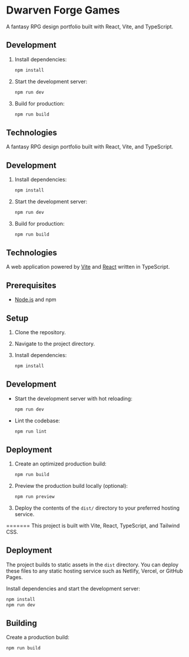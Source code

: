 # Dwarven Forge Games

A fantasy RPG design portfolio built with React, Vite, and TypeScript.

## Development

1. Install dependencies:
   ```bash
   npm install
   ```
2. Start the development server:
   ```bash
   npm run dev
   ```
3. Build for production:
   ```bash
   npm run build
   ```

## Technologies
A fantasy RPG design portfolio built with React, Vite, and TypeScript.

## Development

1. Install dependencies:
   ```bash
   npm install
   ```
2. Start the development server:
   ```bash
   npm run dev
   ```
3. Build for production:
   ```bash
   npm run build
   ```

## Technologies
A web application powered by [Vite](https://vitejs.dev/) and [React](https://react.dev/) written in
TypeScript.

## Prerequisites

- [Node.js](https://nodejs.org/) and npm

## Setup

1. Clone the repository.
2. Navigate to the project directory.
3. Install dependencies:

   ```sh
   npm install
   ```

## Development

- Start the development server with hot reloading:

  ```sh
  npm run dev
  ```

- Lint the codebase:

  ```sh
  npm run lint
  ```

## Deployment

1. Create an optimized production build:

   ```sh
   npm run build
   ```

2. Preview the production build locally (optional):

   ```sh
   npm run preview
   ```

3. Deploy the contents of the `dist/` directory to your preferred hosting service.

=======
This project is built with Vite, React, TypeScript, and Tailwind CSS.

## Deployment
The project builds to static assets in the `dist` directory. You can deploy these files to any static hosting service such as Netlify, Vercel, or GitHub Pages.

Install dependencies and start the development server:

```sh
npm install
npm run dev
```

## Building

Create a production build:

```sh
npm run build
```